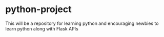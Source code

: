 # python-project
This will be a repository for learning python and encouraging newbies to learn python along with Flask APIs

